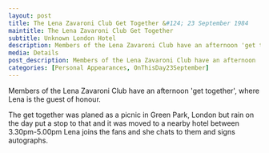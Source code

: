 ```yaml
---
layout: post
title: The Lena Zavaroni Club Get Together &#124; 23 September 1984
maintitle: The Lena Zavaroni Club Get Together
subtitle: Unknown London Hotel
description: Members of the Lena Zavaroni Club have an afternoon 'get together', where Lena is the guest of honour. She chats to fans and signs autographs.
media: Details
post_description: Members of the Lena Zavaroni Club have an afternoon 'get together', where Lena is the guest of honour. She chats to fans and signs autographs.
categories: [Personal Appearances, OnThisDay23September]
---
```


Members of the Lena Zavaroni Club have an afternoon 'get together', where Lena is the guest of honour.

The get together was planed as a picnic in Green Park, London but rain on the day put a stop to that and it was moved to a nearby hotel between 3.30pm-5.00pm Lena joins the fans and she chats to them and signs autographs.

